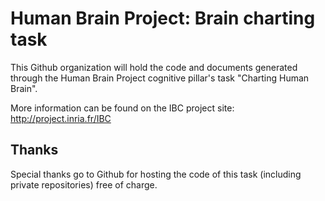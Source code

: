 Human Brain Project: Brain charting task
=========================================

This Github organization will hold the code and documents generated through the Human Brain Project
cognitive pillar's task "Charting Human Brain".

More information can be found on the IBC project site:
http://project.inria.fr/IBC

Thanks
-------

Special thanks go to Github for hosting the code of this task (including private repositories) free of charge.
